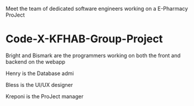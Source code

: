 Meet the team of dedicated software engineers working on a E-Pharmacy ProJect 

# Code-X-KFHAB-Group-Project

Bright and Bismark are the programmers working on both the front and backend on the webapp

Henry is the Database admi

Bless is the UI/UX designer

Kreponi is the ProJect manager
